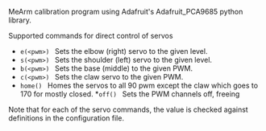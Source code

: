 
MeArm calibration program using Adafruit's Adafruit_PCA9685 python library.

Supported commands for direct control of servos
  * ```e(<pwm>) ```	Sets the elbow (right) servo to the given level.
  * ```s(<pwm>) ```     Sets the shoulder (left) servo to the given level.
  * ```b(<pwm>) ```	Sets the base (middle) to the given PWM.
  * ```c(<pwm>) ```	Sets the claw servo to the given PWM.
  * ```home() ```       Homes the servos to all 90 pwm except the claw which goes to 170 for mostly closed.
  *```off() ```          Sets the PWM channels off, freeing 
	
	
Note that for each of the servo commands, the value is checked against definitions in the configuration file.
